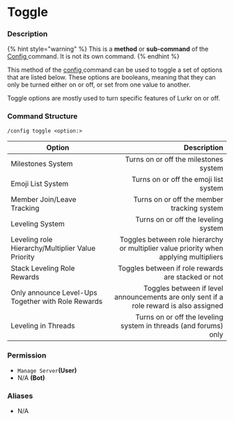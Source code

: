 # Toggle

### Description

{% hint style="warning" %}
This is a **method** or **sub-command** of the [Config ](./)command. It is not its own command.
{% endhint %}

This method of the [config ](./)command can be used to toggle a set of options that are listed below. These options are booleans, meaning that they can only be turned either on or off, or set from one value to another.

Toggle options are mostly used to turn specific features of Lurkr on or off.

### Command Structure

```
/config toggle <option:>
```

| Option                                             |                                                                            Description |
| -------------------------------------------------- | -------------------------------------------------------------------------------------: |
| Milestones System                                  |                                                  Turns on or off the milestones system |
| Emoji List System                                  |                                                  Turns on or off the emoji list system |
| Member Join/Leave Tracking                         |                                             Turns on or off the member tracking system |
| Leveling System                                    |                                                    Turns on or off the leveling system |
| Leveling role Hierarchy/Multiplier Value Priority  |  Toggles between role hierarchy or multiplier value priority when applying multipliers |
| Stack Leveling Role Rewards                        |                                     Toggles between if role rewards are stacked or not |
| Only announce Level-Ups Together with Role Rewards | Toggles between if level announcements are only sent if a role reward is also assigned |
| Leveling in Threads                                |                       Turns on or off the leveling system in threads (and forums) only |

### **Permission**

* `Manage Server`**(User)**
* N/A **(Bot)**

### Aliases

* N/A

